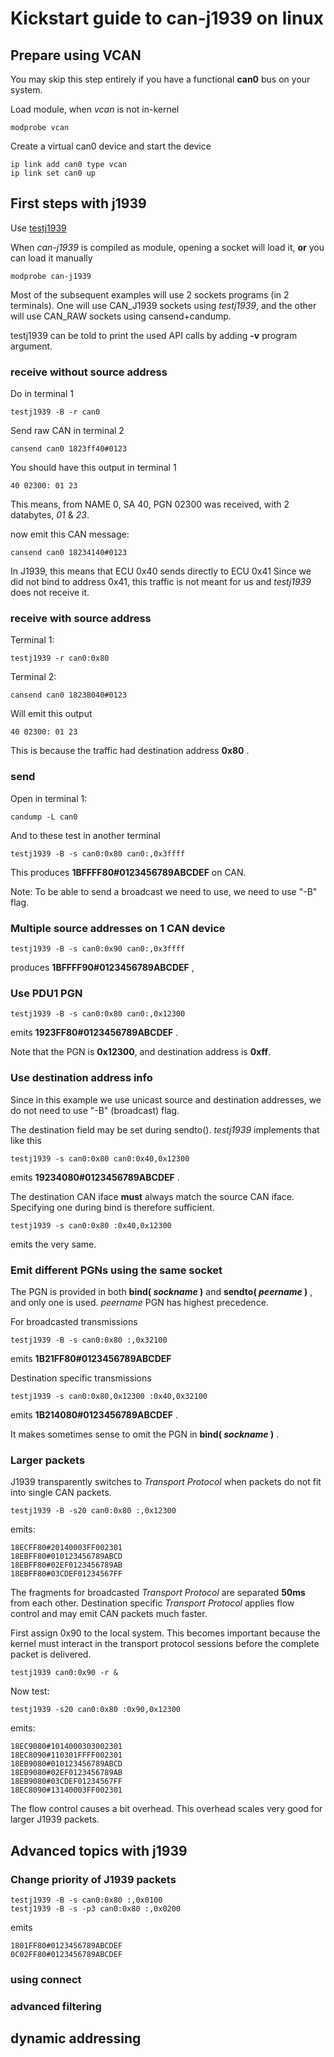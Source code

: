 # Kickstart guide to can-j1939 on linux

## Prepare using VCAN

You may skip this step entirely if you have a functional
**can0** bus on your system.

Load module, when *vcan* is not in-kernel

	modprobe vcan

Create a virtual can0 device and start the device

	ip link add can0 type vcan
	ip link set can0 up

## First steps with j1939

Use [testj1939](testj1939.c)

When *can-j1939* is compiled as module, opening a socket will load it,
__or__ you can load it manually

	modprobe can-j1939

Most of the subsequent examples will use 2 sockets programs (in 2 terminals).
One will use CAN_J1939 sockets using *testj1939*,
and the other will use CAN_RAW sockets using cansend+candump.

testj1939 can be told to print the used API calls by adding **-v** program argument.

### receive without source address

Do in terminal 1

	testj1939 -B -r can0

Send raw CAN in terminal 2

	cansend can0 1823ff40#0123

You should have this output in terminal 1

	40 02300: 01 23

This means, from NAME 0, SA 40, PGN 02300 was received,
with 2 databytes, *01* & *23*.

now emit this CAN message:

	cansend can0 18234140#0123

In J1939, this means that ECU 0x40 sends directly to ECU 0x41
Since we did not bind to address 0x41, this traffic
is not meant for us and *testj1939* does not receive it.

### receive with source address

Terminal 1:

	testj1939 -r can0:0x80

Terminal 2:

	cansend can0 18238040#0123

Will emit this output

	40 02300: 01 23

This is because the traffic had destination address __0x80__ .

### send

Open in terminal 1:

	candump -L can0

And to these test in another terminal

	testj1939 -B -s can0:0x80 can0:,0x3ffff

This produces **1BFFFF80#0123456789ABCDEF** on CAN.

Note: To be able to send a broadcast we need to use, we need to use "-B" flag.

### Multiple source addresses on 1 CAN device

	testj1939 -B -s can0:0x90 can0:,0x3ffff

produces **1BFFFF90#0123456789ABCDEF** ,

### Use PDU1 PGN

	testj1939 -B -s can0:0x80 can0:,0x12300

emits **1923FF80#0123456789ABCDEF** .

Note that the PGN is **0x12300**, and destination address is **0xff**.

### Use destination address info

Since in this example we use unicast source and destination addresses, we do
not need to use "-B" (broadcast) flag.

The destination field may be set during sendto().
*testj1939* implements that like this

	testj1939 -s can0:0x80 can0:0x40,0x12300

emits **19234080#0123456789ABCDEF** .

The destination CAN iface __must__ always match the source CAN iface.
Specifying one during bind is therefore sufficient.

	testj1939 -s can0:0x80 :0x40,0x12300

emits the very same.

### Emit different PGNs using the same socket

The PGN is provided in both __bind( *sockname* )__ and
__sendto( *peername* )__ , and only one is used.
*peername* PGN has highest precedence.

For broadcasted transmissions

	testj1939 -B -s can0:0x80 :,0x32100

emits **1B21FF80#0123456789ABCDEF**

Destination specific transmissions

	testj1939 -s can0:0x80,0x12300 :0x40,0x32100

emits **1B214080#0123456789ABCDEF** .

It makes sometimes sense to omit the PGN in __bind( *sockname* )__ .

### Larger packets

J1939 transparently switches to *Transport Protocol* when packets
do not fit into single CAN packets.

	testj1939 -B -s20 can0:0x80 :,0x12300

emits:

	18ECFF80#20140003FF002301
	18EBFF80#010123456789ABCD
	18EBFF80#02EF0123456789AB
	18EBFF80#03CDEF01234567FF

The fragments for broadcasted *Transport Protocol* are separated
__50ms__ from each other.
Destination specific *Transport Protocol* applies flow control
and may emit CAN packets much faster.

First assign 0x90 to the local system.
This becomes important because the kernel must interact in the
transport protocol sessions before the complete packet is delivered.

	testj1939 can0:0x90 -r &

Now test:

	testj1939 -s20 can0:0x80 :0x90,0x12300

emits:

	18EC9080#1014000303002301
	18EC8090#110301FFFF002301
	18EB9080#010123456789ABCD
	18EB9080#02EF0123456789AB
	18EB9080#03CDEF01234567FF
	18EC8090#13140003FF002301

The flow control causes a bit overhead.
This overhead scales very good for larger J1939 packets.

## Advanced topics with j1939

### Change priority of J1939 packets

	testj1939 -B -s can0:0x80 :,0x0100
	testj1939 -B -s -p3 can0:0x80 :,0x0200

emits

	1801FF80#0123456789ABCDEF
	0C02FF80#0123456789ABCDEF

### using connect

### advanced filtering

## dynamic addressing

